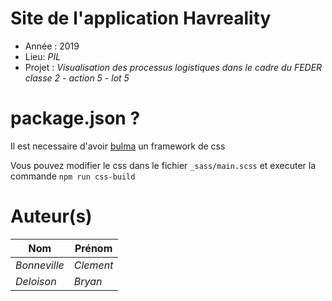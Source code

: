 # Site de l'application Havreality

- Année : 2019
- Lieu: *PIL*
- Projet : *Visualisation des processus logistiques dans le cadre du FEDER classe 2 - action 5 - lot 5*

# package.json ?
Il est necessaire d'avoir [bulma](https://bulma.io/) un framework de css

Vous pouvez modifier le css dans le fichier `_sass/main.scss` et executer la commande `npm run css-build`

# Auteur(s)

| Nom           | Prénom     |
| ------------- | ---------- |
| *Bonneville*  | *Clement*  |
| *Deloison*    | *Bryan*    |
